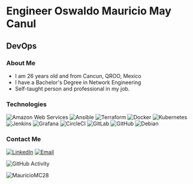 <h1>Engineer Oswaldo Mauricio May Canul</h1>
<h2>DevOps</h2>

### About Me
- I am 26 years old and from Cancun, QROO, Mexico
- I have a Bachelor's Degree in Network Engineering
- Self-taught person and professional in my job.

### Technologies
![Amazon Web Services](https://img.shields.io/badge/-AWS-333333?style=flat&logo=amazonwebservices)
![Ansible](https://img.shields.io/badge/-Ansible-333333?style=flat&logo=ansible)
![Terraform](https://img.shields.io/badge/-Terraform-333333?style=flat&logo=terraform)
![Docker](https://img.shields.io/badge/-Docker-333333?style=flat&logo=docker)
![Kubernetes](https://img.shields.io/badge/-Kubernetes-333333?style=flat&logo=kubernetes)
![Jenkins](https://img.shields.io/badge/-Jenkins-333333?style=flat&logo=jenkins)
![Grafana](https://img.shields.io/badge/-Grafana-333333?style=flat&logo=Grafana)
![CircleCI](https://img.shields.io/badge/-CircleCI-333333?style=flat&logo=circleci)
![GitLab](https://img.shields.io/badge/-Gitlab-333333?style=flat&logo=gitlab)
![GitHub](https://img.shields.io/badge/-Github-333333?style=flat&logo=github)
![Debian](https://img.shields.io/badge/-Debian-333333?style=flat&logo=debian)

### Contact Me
<a href="https://www.linkedin.com/in/mauricio-may28/"><img alt="LinkedIn" src="https://img.shields.io/badge/LinkedIn-Mauricio_May-blue?style=flat-square&logo=linkedin"></a>
<a href="mauriciio2a@gmail.com"><img alt="Email" src="https://img.shields.io/badge/Gmail-mauriciio2a@gmail.com-blue?style=flat-square&logo=gmail"></a>

![GitHub Activity](https://github-readme-stats.vercel.app/api?username=MauricioMC28&show_icons=true)

<p align="left"> <img src="https://komarev.com/ghpvc/?username=MauricioMC28&label=Profile%20views&color=0e75b6&style=flat" alt="MauricioMC28" /> </p>
